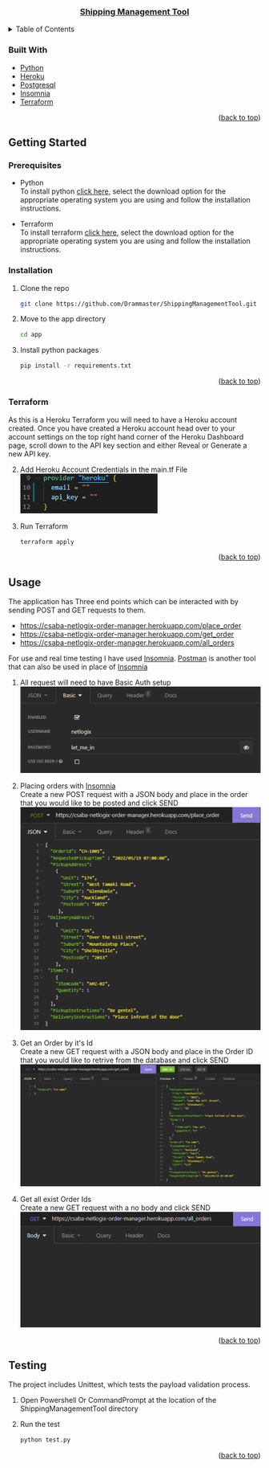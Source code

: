 <!-- PROJECT LOGO -->
<br />
<div align="center">
  <a href="https://github.com/Drammaster/ShippingManagementTool">
    <h3 align="center">Shipping Management Tool</h3>
  </a>
</div>

<!-- TABLE OF CONTENTS -->
<details>
  <summary>Table of Contents</summary>
  <ol>
    <li>
      <a href="#built-with">Built With</a>
    </li>
    <li>
      <a href="#getting-started">Getting Started</a>
      <ul>
        <li><a href="#prerequisites">Prerequisites</a></li>
        <li><a href="#installation">Installation</a></li>
      </ul>
    </li>
    <li><a href="#usage">Usage</a></li>
    <li><a href="#testing">Testing</a></li>
  </ol>
</details>


### Built With

* [Python](https://python.org/)
* [Heroku](https://heroku.com/)
* [Postgresql](https://postgresql.org/)
* [Insomnia](https://insomnia.rest)
* [Terraform](https://www.terraform.io/)

<p align="right">(<a href="#top">back to top</a>)</p>


<!-- GETTING STARTED -->
## Getting Started

### Prerequisites

* Python <br>
  To install python [click here](https://www.python.org/downloads/), select the download option for the appropriate operating system you are using and follow the installation instructions.

* Terraform <br>
  To install terraform [click here](https://www.terraform.io/downloads), select the download option for the appropriate operating system you are using and follow the installation instructions.



### Installation

1. Clone the repo
   ```sh
   git clone https://github.com/Drammaster/ShippingManagementTool.git
   ```
2. Move to the app directory
   ```sh
   cd app
   ```
3. Install python packages
   ```sh
   pip install -r requirements.txt
   ```

<p align="right">(<a href="#top">back to top</a>)</p>


### Terraform

As this is a Heroku Terraform you will need to have a Heroku account created. Once you have created a Heroku account head over to your account settings on the top right hand corner of the Heroku Dashboard page, scroll down to the API key section and either Reveal or Generate a new API key.

2. Add Heroku Account Credentials in the main.tf File
   <br>
   <img src="https://raw.githubusercontent.com/Drammaster/ShippingManagementTool/main/images/terraform_cred.PNG">

1. Run Terraform
   ```sh
   terraform apply
   ```

<p align="right">(<a href="#top">back to top</a>)</p>



<!-- USAGE EXAMPLES -->
## Usage

The application has Three end points which can be interacted with by sending POST and GET requests to them.

* https://csaba-netlogix-order-manager.herokuapp.com/place_order
* https://csaba-netlogix-order-manager.herokuapp.com/get_order
* https://csaba-netlogix-order-manager.herokuapp.com/all_orders

For use and real time testing I have used [Insomnia](https://insomnia.rest). [Postman](https://www.postman.com) is another tool that can also be used in place of [Insomnia](https://insomnia.rest)

1. All request will need to have Basic Auth setup
<br> <img src="https://raw.githubusercontent.com/Drammaster/ShippingManagementTool/main/images/insomnia_basic_auth.PNG">

2. Placing orders with [Insomnia](https://insomnia.rest)
<br> Create a new POST request with a JSON body and place in the order that you would like to be posted and click SEND
<br> <img src="https://raw.githubusercontent.com/Drammaster/ShippingManagementTool/main/images/insomnia_place_order.PNG">

3. Get an Order by it's Id
<br> Create a new GET request with a JSON body and place in the Order ID that you would like to retrive from the database and click SEND
<br> <img src="https://raw.githubusercontent.com/Drammaster/ShippingManagementTool/main/images/insomnia_get_order.PNG">

4. Get all exist Order Ids
<br> Create a new GET request with a no body and click SEND
<br> <img src="https://raw.githubusercontent.com/Drammaster/ShippingManagementTool/main/images/insomnia_all_orders.PNG">


<p align="right">(<a href="#top">back to top</a>)</p>


<!-- TESTING EXAMPLES -->
## Testing

The project includes Unittest, which tests the payload validation process.

1. Open Powershell Or CommandPrompt at the location of the ShippingManagementTool directory

2. Run the test
    ```sh
    python test.py
    ```

<p align="right">(<a href="#top">back to top</a>)</p>